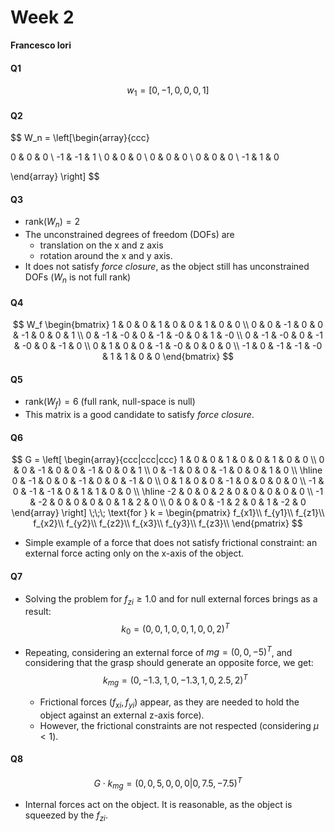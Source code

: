 # Week 2

**Francesco Iori**

#### Q1

$$ w_1 = \left[0, -1, 0, 0,0,1\right]  $$



#### Q2


$$
W_n = \left[\begin{array}{ccc}

0 & 0 & 0 \\
-1 & -1 & 1 \\
0 & 0 & 0 \\
0 & 0 & 0 \\
0 & 0 & 0 \\
-1 & 1 & 0

\end{array}
\right]
$$

#### Q3

- rank$(W_n) = 2$
- The unconstrained degrees of freedom (DOFs) are 
  - translation on the x and z axis
  - rotation around the x and y axis. 
- It does not satisfy *force closure*, as the object still has unconstrained DOFs ($W_n$ is not full rank)

#### Q4

$$
W_f
\begin{bmatrix}
  1  &  0  &  0  &  1  &  0  &  0  &  1  &  0  &  0 \\
  0  &  0  & -1  &  0  &  0  & -1  &  0  &  0  &  1 \\
  0  & -1  &  -0  &  0  & -1  &  -0  &  0  &  1  &  -0 \\
  0  & -1  &  -0  &  0  & -1  &  -0  &  0  & -1  &  0 \\
  0  &  1  &  0  &  0  & -1  &  -0  &  0  &  0  &  0 \\
 -1  &  0  & -1  & -1  &  -0  &  1  &  1  &  0  &  0 
\end{bmatrix}
$$

#### Q5

- rank$(W_f) = 6$ 	(full rank, null-space is null)
- This matrix is a good candidate to satisfy *force closure*.

#### Q6


$$
G = \left[
\begin{array}{ccc|ccc|ccc}
  1  &  0  &  0  &  1  &  0  &  0  &  1  &  0  &  0 \\
  0  &  0  & -1  &  0  &  0  & -1  &  0  &  0  &  1 \\
  0  & -1  &  0  &  0  & -1  &  0  &  0  &  1  &  0 \\
  \hline
  0  & -1  &  0  &  0  & -1  &  0  &  0  & -1  &  0 \\
  0  &  1  &  0  &  0  & -1  &  0  &  0  &  0  &  0 \\
 -1  &  0  & -1  & -1  &  0  &  1  &  1  &  0  &  0 \\
 \hline
 -2  &  0  &  0  &  2  &  0  &  0  &  0  &  0  &  0 \\
 -1  & -2  &  0  &  0  &  0  &  0  &  1  &  2  &  0 \\
  0  &  0  &  0  & -1  &  2  &  0  &  1  & -2  &  0 
\end{array}
\right] \;\;\;
\text{for }
k = \begin{pmatrix}
	f_{x1}\\
	f_{y1}\\
	f_{z1}\\
	f_{x2}\\
	f_{y2}\\
	f_{z2}\\
	f_{x3}\\
	f_{y3}\\
	f_{z3}\\
\end{pmatrix}
$$

- Simple example of a force that does not satisfy frictional constraint: an external force acting only on the x-axis of the object.

#### Q7

- Solving the problem for $f_{zi} \geq 1.0$ and for null external forces brings as a result:
  $$
  k_0 = (0,0,1,0,0,1,0,0,2)^T
  $$

- Repeating, considering an external force of $mg = (0,0,-5)^T$, and considering that the grasp should generate an opposite force, we get:
  $$
  k_{mg} = (0, -1.3, 1,0,-1.3,1,0,2.5,2)^T
  $$

  - Frictional forces $(f_{xi}, f_{yi})$ appear, as they are needed to hold the object against an external z-axis force).
  - However, the frictional constraints are not respected (considering $\mu < 1$).

#### Q8

$$
G \cdot k_{mg} = (0,0,5,0,0,0 |0,7.5,-7.5)^T
$$



- Internal forces act on the object. It is reasonable, as the object is squeezed by the $f_{zi}$.